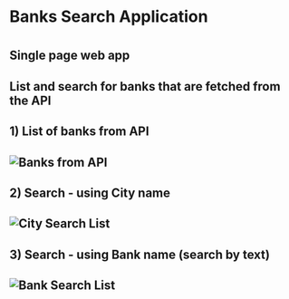 <h1> Banks Search Application <h1>

<h2> Single page web app <h2>
<h2> List and search for banks that are fetched from the API <h2>

<h2> 1) List of banks from API <h2>

![Banks from API](https://user-images.githubusercontent.com/58509992/119327867-11d72100-bca1-11eb-85a3-51839afe39ce.jpg)
  
<h2> 2) Search - using City name <h2>

![City Search List](https://user-images.githubusercontent.com/58509992/119327868-126fb780-bca1-11eb-8324-48f890af329f.png)

<h2> 3) Search - using Bank name (search by text) <h2> 
  
![Bank Search List](https://user-images.githubusercontent.com/58509992/119327860-100d5d80-bca1-11eb-9930-8f47db29c499.png)

